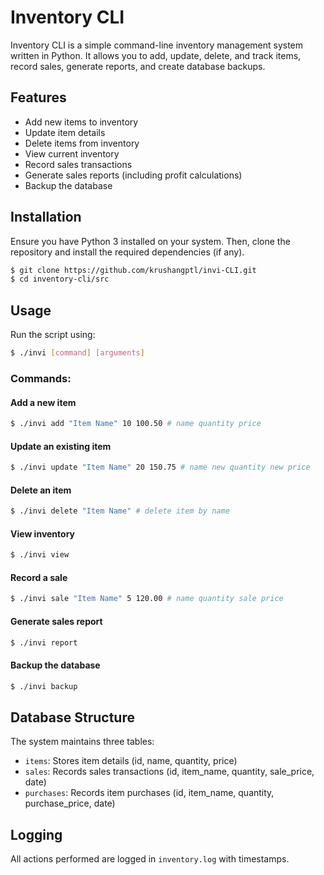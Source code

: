 # Inventory CLI

Inventory CLI is a simple command-line inventory management system written in Python. It allows you to add, update, delete, and track items, record sales, generate reports, and create database backups.

## Features
- Add new items to inventory
- Update item details
- Delete items from inventory
- View current inventory
- Record sales transactions
- Generate sales reports (including profit calculations)
- Backup the database

## Installation
Ensure you have Python 3 installed on your system. Then, clone the repository and install the required dependencies (if any).

```sh
$ git clone https://github.com/krushangptl/invi-CLI.git
$ cd inventory-cli/src
```

## Usage

Run the script using:

```sh
$ ./invi [command] [arguments]
```

### Commands:

#### Add a new item
```sh
$ ./invi add "Item Name" 10 100.50 # name quantity price
```

#### Update an existing item
```sh
$ ./invi update "Item Name" 20 150.75 # name new quantity new price
```

#### Delete an item
```sh
$ ./invi delete "Item Name" # delete item by name
```

#### View inventory
```sh
$ ./invi view
```

#### Record a sale
```sh
$ ./invi sale "Item Name" 5 120.00 # name quantity sale price
```

#### Generate sales report
```sh
$ ./invi report
```

#### Backup the database
```sh
$ ./invi backup
```

## Database Structure

The system maintains three tables:
- `items`: Stores item details (id, name, quantity, price)
- `sales`: Records sales transactions (id, item_name, quantity, sale_price, date)
- `purchases`: Records item purchases (id, item_name, quantity, purchase_price, date)

## Logging
All actions performed are logged in `inventory.log` with timestamps.
